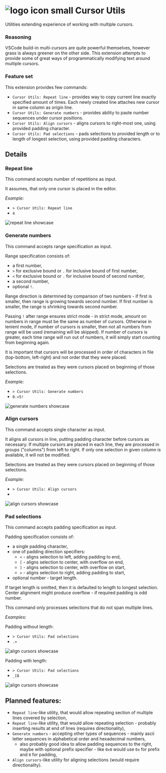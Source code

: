 # ![logo icon small](https://github.com/ScheiBig-Productions/Cursor-Utils/blob/main/img/icon/icon_sm.png?raw=true) Cursor Utils
Utilities extending experience of working with multiple cursors.

### Reasoning

VSCode build-in multi-cursors are quite powerful themselves, however grass is always greener on the other side.
This extension attempts to provide some of great ways of programmatically modifying text around multiple cursors.

### Feature set

This extension provides few commands:

- `Cursor Utils: Repeat line` - provides way to copy current line exactly specified amount of times.
  Each newly created line attaches new cursor in same column as origin line.
- `Cursor Utils: Generate numbers` - provides ability to paste number sequences under cursor positions.
- `Cursor Utils: Align cursors` - aligns cursors to right-most one, using provided padding character.
- `Cursor Utils: Pad selections` - pads selections to provided length or to length of longest selection, using provided padding characters.

## Details

### Repeat line

This command accepts number of repetitions as input.

It assumes, that only one cursor is placed in the editor.

*Example:*
- `> Cursor Utils: Repeat line` 
- `4`

![repeat line showcase](https://github.com/ScheiBig-Productions/Cursor-Utils/blob/main/img/examples/repeat_line.png?raw=true)

### Generate numbers

This command accepts range specification as input.

Range specification consists of:
- a first number,
- `>` for exclusive bound or `.` for inclusive bound of first number,
- `<` for exclusive bound or `.` for inclusive bound of second number,
- a second number,
- optional `!`.

Range direction is determined by comparison of two numbers - if first is smaller, then range is growing towards second number.
If first number is smaller, the range is shrinking towards second number.

Passing `!` after range ensures strict mode - in strict mode, amount on numbers in range must be the same as number of cursors.
Otherwise in lenient mode, if number of cursors is smaller, then not all numbers from range will be used (remaining will be skipped).
If number of cursors is greater, each time range will run out of numbers, it will simply start counting from beginning again.

It is important that cursors will be processed in order of characters in file (top-bottom, left-right) and not order that they were placed.

Selections are treated as they were cursors placed on beginning of those selections.

*Example:*
- `> Cursor Utils: Generate numbers` 
- `0.<5!`

![generate numbers showcase](https://github.com/ScheiBig-Productions/Cursor-Utils/blob/main/img/examples/generate_numbers.png?raw=true)

### Align cursors

This command accepts single character as input.

It aligns all cursors in line, putting padding character before cursors as necessary.
If multiple cursors are placed in each line, they are processed in groups ("columns") from left to right.
If only one selection in given column is available, it will not be modified.

Selections are treated as they were cursors placed on beginning of those selections.

*Example:*
- `> Cursor Utils: Align cursors`
- ` `

![align cursors showcase](https://github.com/ScheiBig-Productions/Cursor-Utils/blob/main/img/examples/align_cursors.png?raw=true)

### Pad selections

This command accepts padding specification as input.

Padding specification consists of:
- a single padding character,
- one of padding direction specifiers:
  - `<` - aligns selection to left, adding padding to end,
  - `[` - aligns selection to center, with overflow on end,
  - `]` - aligns selection to center, with overflow on  start,
  - `>` - aligns selection to right, adding padding to start,
- optional number - target length.

If target length is omitted, then it is defaulted to length to longest selection.
Center alignment might produce overflow - if required padding is odd number.

This command only processes selections that do not span multiple lines.

*Examples:*

Padding without length:
- `> Cursor Utils: Pad selections`
- `.>`

![align cursors showcase](https://github.com/ScheiBig-Productions/Cursor-Utils/blob/main/img/examples/pad_selections-1.png?raw=true)

Padding with length:
- `> Cursor Utils: Pad selections`
- `_[8`

![align cursors showcase](https://github.com/ScheiBig-Productions/Cursor-Utils/blob/main/img/examples/pad_selections-2.png?raw=true)

## Planned features:

- `Repeat line`-like utility, that would allow repeating section of multiple lines covered by selection,
- `Repeat line`-like utility, that would allow repeating selection - probably inserting results at end of lines (requires directionality),
- `Generate numbers` - accepting other types of sequences - mainly ascii letter sequences in alphabetical order and hexadecimal numbers,
  - also probably good idea to allow padding sequences to the right, maybe with optional prefix specifier - like `0x0` would use `0x` for prefix and `0` for padding,
- `Align cursors`-like utility for aligning selections (would require directionality).
